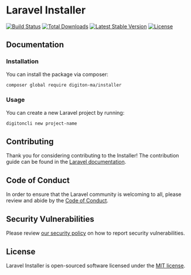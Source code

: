 # Laravel Installer

<a href="https://github.com/digiton-ma/installer/actions"><img src="https://github.com/digiton-ma/installer/workflows/tests/badge.svg" alt="Build Status"></a>
<a href="https://packagist.org/packages/digiton-ma/installer"><img src="https://img.shields.io/packagist/dt/digiton-ma/installer" alt="Total Downloads"></a>
<a href="https://packagist.org/packages/digiton-ma/installer"><img src="https://img.shields.io/packagist/v/digiton-ma/installer" alt="Latest Stable Version"></a>
<a href="https://packagist.org/packages/digiton-ma/installer"><img src="https://img.shields.io/packagist/l/digiton-ma/installer" alt="License"></a>

## Documentation

### Installation

You can install the package via composer:

```bash
composer global require digiton-ma/installer
```

### Usage

You can create a new Laravel project by running:

```bash
digitoncli new project-name
```


## Contributing

Thank you for considering contributing to the Installer! The contribution guide can be found in the [Laravel documentation](https://laravel.com/docs/contributions).

## Code of Conduct

In order to ensure that the Laravel community is welcoming to all, please review and abide by the [Code of Conduct](https://laravel.com/docs/contributions#code-of-conduct).

## Security Vulnerabilities

Please review [our security policy](https://github.com/digiton-ma/installer/security/policy) on how to report security vulnerabilities.

## License

Laravel Installer is open-sourced software licensed under the [MIT license](LICENSE.md).
